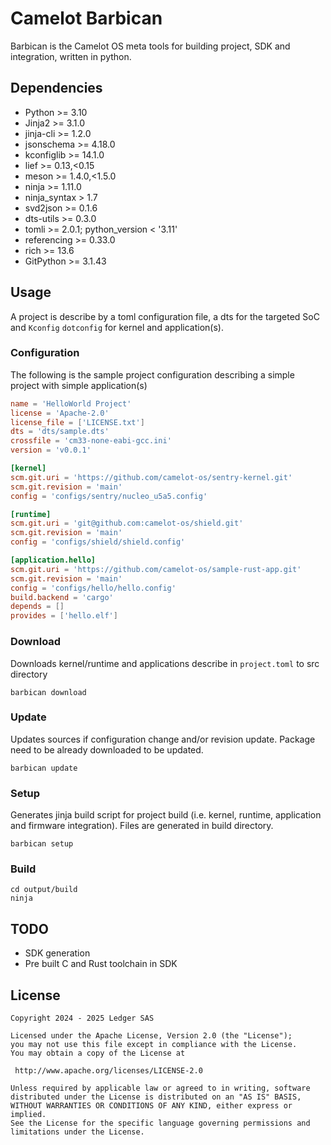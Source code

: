 <!--
SPDX-FileCopyrightText: 2024 - 2025 Ledger SAS
SPDX-FileCopyrightText: 2025 H2Lab

SPDX-License-Identifier: Apache-2.0
-->

# Camelot Barbican

Barbican is the Camelot OS meta tools for building project, SDK and integration,
written in python.

## Dependencies
 - Python >= 3.10
 - Jinja2 >= 3.1.0
 - jinja-cli >= 1.2.0
 - jsonschema >= 4.18.0
 - kconfiglib >= 14.1.0
 - lief >= 0.13,<0.15
 - meson >= 1.4.0,<1.5.0
 - ninja >= 1.11.0
 - ninja_syntax > 1.7
 - svd2json >= 0.1.6
 - dts-utils >= 0.3.0
 - tomli >= 2.0.1; python_version < '3.11'
 - referencing >= 0.33.0
 - rich >= 13.6
 - GitPython >= 3.1.43

## Usage

A project is describe by a toml configuration file, a dts for the targeted SoC
and `Kconfig` `dotconfig` for kernel and application(s).

### Configuration

The following is the sample project configuration describing a simple project with
simple application(s)

```toml
name = 'HelloWorld Project'
license = 'Apache-2.0'
license_file = ['LICENSE.txt']
dts = 'dts/sample.dts'
crossfile = 'cm33-none-eabi-gcc.ini'
version = 'v0.0.1'

[kernel]
scm.git.uri = 'https://github.com/camelot-os/sentry-kernel.git'
scm.git.revision = 'main'
config = 'configs/sentry/nucleo_u5a5.config'

[runtime]
scm.git.uri = 'git@github.com:camelot-os/shield.git'
scm.git.revision = 'main'
config = 'configs/shield/shield.config'

[application.hello]
scm.git.uri = 'https://github.com/camelot-os/sample-rust-app.git'
scm.git.revision = 'main'
config = 'configs/hello/hello.config'
build.backend = 'cargo'
depends = []
provides = ['hello.elf']
```

### Download

Downloads kernel/runtime and applications describe in `project.toml` to src directory

```console
barbican download
```
### Update

Updates sources if configuration change and/or revision update.
Package need to be already downloaded to be updated.

```console
barbican update
```
### Setup

Generates jinja build script for project build (i.e. kernel, runtime, application and
firmware integration). Files are generated in build directory.

```console
barbican setup
```

### Build

```console
cd output/build
ninja
```

## TODO

 - SDK generation
 - Pre built C and Rust toolchain in SDK

## License

```
Copyright 2024 - 2025 Ledger SAS

Licensed under the Apache License, Version 2.0 (the "License");
you may not use this file except in compliance with the License.
You may obtain a copy of the License at

 http://www.apache.org/licenses/LICENSE-2.0

Unless required by applicable law or agreed to in writing, software
distributed under the License is distributed on an "AS IS" BASIS,
WITHOUT WARRANTIES OR CONDITIONS OF ANY KIND, either express or implied.
See the License for the specific language governing permissions and
limitations under the License.
```
